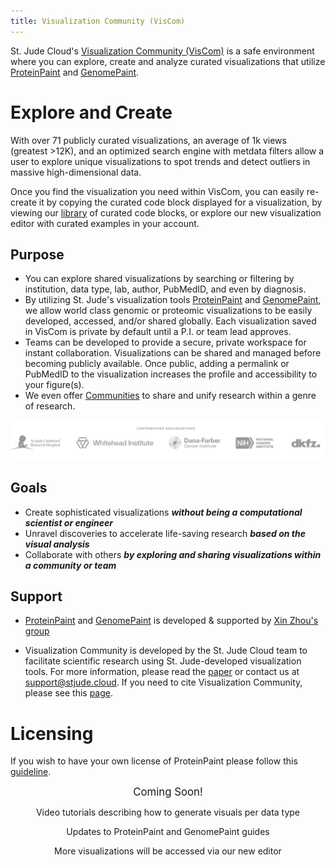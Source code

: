 ```yaml
---
title: Visualization Community (VisCom)
---
```


St. Jude Cloud's [Visualization Community (VisCom)](https://viz.stjude.cloud/) is a safe environment where you can explore, create and analyze curated visualizations that utilize [ProteinPaint](https://proteinpaint.stjude.org/) and [GenomePaint](https://genomepaint.stjude.cloud/). 


# Explore and Create
With over 71 publicly curated visualizations, an average of 1k views (greatest >12K), and an optimized search engine with metdata filters allow a user to explore unique visualizations to spot trends and detect outliers in massive high-dimensional data. 

Once you find the visualization you need within VisCom, you can easily re-create it by copying the curated code block displayed for a visualization, by viewing our [library](https://university.stjude.cloud/docs/visualization-community/basics) of curated code blocks, or explore our new visualization editor with curated examples in your account. 


## Purpose
* You can explore shared visualizations by searching or filtering by institution, data type, lab, author, PubMedID, and even by diagnosis. 
* By utilizing St. Jude's visualization tools [ProteinPaint](https://viz.stjude.cloud/tools/proteinpaint/) and [GenomePaint](https://viz.stjude.cloud/tools/genomepaint/), we allow world class genomic or proteomic visualizations to be easily developed, accessed, and/or shared globally. Each visualization saved in VisCom is private by default until a P.I. or team lead approves.
* Teams can be developed to provide a secure, private workspace for instant collaboration. Visualizations can be shared and managed before becoming publicly available. Once public, adding a permalink or PubMedID to the visualization increases the profile and accessibility to your figure(s). 
* We even offer [Communities](https://viz.stjude.cloud/communities) to share and unify research within a genre of research. 

![](./contributors.png)

## Goals
* Create sophisticated visualizations ***without being a computational scientist or engineer***
* Unravel discoveries to accelerate life-saving research ***based on the visual analysis***
* Collaborate with others ***by exploring and sharing visualizations within a community or team***

## Support
* [ProteinPaint](https://viz.stjude.cloud/tools/proteinpaint/) and [GenomePaint](https://viz.stjude.cloud/tools/genomepaint/) is developed & supported by [Xin Zhou's group](https://www.stjude.org/directory/z/xin-zhou.html)

* Visualization Community is developed by the St. Jude Cloud team to facilitate scientific research using St. Jude-developed visualization tools. For more information, please read the [paper](https://cancerdiscovery.aacrjournals.org/content/11/5/1082) or contact us at [support@stjude.cloud](support@stjude.cloud). If you need to cite Visualization Community, please see this [page](https://university.stjude.cloud/docs/citing-stjude-cloud/).

# Licensing 
If you wish to have your own license of ProteinPaint please follow this [guideline](https://www.stjude.org/research/why-st-jude/shared-resources/technology-licensing/technologies/proteinpaint-web-application-for-visualizing-genomic-data-sj-15-0021.html). 

<p align="center">
    <a style="font-size: larger" >Coming Soon!</a> 
<p align="center">
</a> Video tutorials describing how to generate visuals per data type</p>
<p align="center">
</a> Updates to ProteinPaint and GenomePaint guides</p>
<p align="center">
</a> More visualizations will be accessed via our new editor</a></p>


